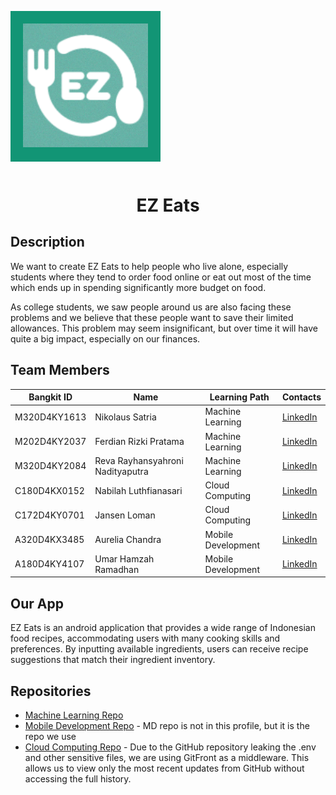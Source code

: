 <p align="center" style="background-color: #129575; padding: 20px; display: inline-block;">
    <img src="https://github.com/C241-PS498-EZEats/C241-PS498-EZEats/blob/main/Assets/Colored-EZEATS-01.png" alt="EZ Eats Logo" width="200">
</p>
<h1 align="center">EZ Eats</h1>

## Description

We want to create EZ Eats to help people who live alone, especially students where they tend to order food online or eat out most of the time which ends up in spending significantly more budget on food.

As college students, we saw people around us are also facing these problems and we believe that these people want to save their limited allowances. This problem may seem insignificant, but over time it will have quite a big impact, especially on our finances.

## Team Members

| Bangkit ID | Name | Learning Path | Contacts |
|------------|------|---------------|----------|
| M320D4KY1613  | Nikolaus Satria | Machine Learning | [LinkedIn](https://www.linkedin.com/in/nikolaussatria/) |
| M202D4KY2037  | Ferdian Rizki Pratama | Machine Learning | [LinkedIn](https://www.linkedin.com/in/ferdian-rp/) |
| M320D4KY2084  | Reva Rayhansyahroni Nadityaputra | Machine Learning | [LinkedIn](https://www.linkedin.com/in/reva-rayhansyahroni-nadityaputra-1857a8300/) |
| C180D4KX0152  | Nabilah Luthfianasari | Cloud Computing | [LinkedIn](https://www.linkedin.com/in/nabilahluthfianasari/) |
| C172D4KY0701  | Jansen Loman | Cloud Computing | [LinkedIn](https://www.linkedin.com/in/jansenloman/) |
| A320D4KX3485  | Aurelia Chandra | Mobile Development | [LinkedIn](https://www.linkedin.com/in/aurelia-chandra/) |
| A180D4KY4107  | Umar Hamzah Ramadhan | Mobile Development | [LinkedIn](https://www.linkedin.com/in/umar-hamzah-ramadhan/) |

## Our App

EZ Eats is an android application that provides a wide range of Indonesian food recipes, accommodating users with many cooking skills and preferences. By inputting available ingredients, users can receive recipe suggestions that match their ingredient inventory.

## Repositories

- [Machine Learning Repo](https://github.com/C241-PS498-EZEats/EZ-Eats_ML)
- [Mobile Development Repo](https://github.com/hamzhrdn/EZEats) - MD repo is not in this profile, but it is the repo we use
- [Cloud Computing Repo](https://gitfront.io/r/jansenloman/wxeuy7Pr6BU6/capstone-project/) - Due to the GitHub repository leaking the .env and other sensitive files, we are using GitFront as a middleware. This allows us to view only the most recent updates from GitHub without accessing the full history.
